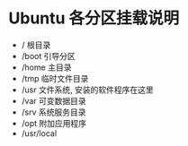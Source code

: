 # Ubuntu 各分区挂载说明
- /        根目录
- /boot    引导分区
- /home    主目录
- /tmp     临时文件目录
- /usr     文件系统, 安装的软件程序在这里
- /var     可变数据目录
- /srv     系统服务目录
- /opt     附加应用程序
- /usr/local